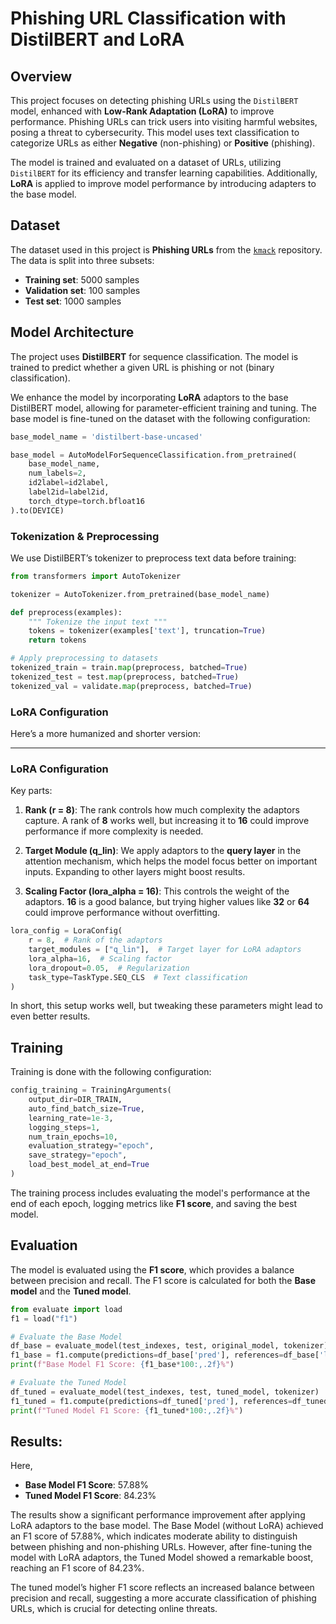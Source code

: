 # Phishing URL Classification with DistilBERT and LoRA

## Overview
This project focuses on detecting phishing URLs using the `DistilBERT` model, enhanced with **Low-Rank Adaptation (LoRA)** to improve performance. Phishing URLs can trick users into visiting harmful websites, posing a threat to cybersecurity. This model uses text classification to categorize URLs as either **Negative** (non-phishing) or **Positive** (phishing).

The model is trained and evaluated on a dataset of URLs, utilizing `DistilBERT` for its efficiency and transfer learning capabilities. Additionally, **LoRA** is applied to improve model performance by introducing adapters to the base model.

## Dataset
The dataset used in this project is **Phishing URLs** from the [`kmack`](https://huggingface.co/datasets/kmack/Phishing_urls) repository. The data is split into three subsets:
- **Training set**: 5000 samples
- **Validation set**: 100 samples
- **Test set**: 1000 samples

## Model Architecture
The project uses **DistilBERT** for sequence classification. The model is trained to predict whether a given URL is phishing or not (binary classification).

We enhance the model by incorporating **LoRA** adaptors to the base DistilBERT model, allowing for parameter-efficient training and tuning. The base model is fine-tuned on the dataset with the following configuration:

```python
base_model_name = 'distilbert-base-uncased'

base_model = AutoModelForSequenceClassification.from_pretrained(
    base_model_name,
    num_labels=2,
    id2label=id2label,
    label2id=label2id,
    torch_dtype=torch.bfloat16
).to(DEVICE)
```

### Tokenization & Preprocessing

We use DistilBERT’s tokenizer to preprocess text data before training:

```python
from transformers import AutoTokenizer

tokenizer = AutoTokenizer.from_pretrained(base_model_name)

def preprocess(examples):
    """ Tokenize the input text """
    tokens = tokenizer(examples['text'], truncation=True)
    return tokens

# Apply preprocessing to datasets
tokenized_train = train.map(preprocess, batched=True)
tokenized_test = test.map(preprocess, batched=True)
tokenized_val = validate.map(preprocess, batched=True)
```


### LoRA Configuration
Here’s a more humanized and shorter version:

---

### LoRA Configuration

Key parts:

1. **Rank (r = 8)**: The rank controls how much complexity the adaptors capture. A rank of **8** works well, but increasing it to **16** could improve performance if more complexity is needed.

2. **Target Module (q_lin)**: We apply adaptors to the **query layer** in the attention mechanism, which helps the model focus better on important inputs. Expanding to other layers might boost results.

3. **Scaling Factor (lora_alpha = 16)**: This controls the weight of the adaptors. **16** is a good balance, but trying higher values like **32** or **64** could improve performance without overfitting.

```python
lora_config = LoraConfig(
    r = 8,  # Rank of the adaptors
    target_modules = ["q_lin"],  # Target layer for LoRA adaptors
    lora_alpha=16,  # Scaling factor
    lora_dropout=0.05,  # Regularization
    task_type=TaskType.SEQ_CLS  # Text classification
)
```
In short, this setup works well, but tweaking these parameters might lead to even better results.


## Training
Training is done with the following configuration:

```python
config_training = TrainingArguments(
    output_dir=DIR_TRAIN,
    auto_find_batch_size=True,
    learning_rate=1e-3,
    logging_steps=1,
    num_train_epochs=10,
    evaluation_strategy="epoch",
    save_strategy="epoch",
    load_best_model_at_end=True
)
```

The training process includes evaluating the model's performance at the end of each epoch, logging metrics like **F1 score**, and saving the best model.

## Evaluation
The model is evaluated using the **F1 score**, which provides a balance between precision and recall. The F1 score is calculated for both the **Base model** and the **Tuned model**.

```python
from evaluate import load
f1 = load("f1")

# Evaluate the Base Model
df_base = evaluate_model(test_indexes, test, original_model, tokenizer)
f1_base = f1.compute(predictions=df_base['pred'], references=df_base['label'])['f1']
print(f"Base Model F1 Score: {f1_base*100:,.2f}%")

# Evaluate the Tuned Model
df_tuned = evaluate_model(test_indexes, test, tuned_model, tokenizer)
f1_tuned = f1.compute(predictions=df_tuned['pred'], references=df_tuned['label'])['f1']
print(f"Tuned Model F1 Score: {f1_tuned*100:,.2f}%")
```

## Results:
Here,
- **Base Model F1 Score**: 57.88%
- **Tuned Model F1 Score**: 84.23%

The results show a significant performance improvement after applying LoRA adaptors to the base model. The Base Model (without LoRA) achieved an F1 score of 57.88%, which indicates moderate ability to distinguish between phishing and non-phishing URLs. However, after fine-tuning the model with LoRA adaptors, the Tuned Model showed a remarkable boost, reaching an F1 score of 84.23%. 

The tuned model’s higher F1 score reflects an increased balance between precision and recall, suggesting a more accurate classification of phishing URLs, which is crucial for detecting online threats. 



